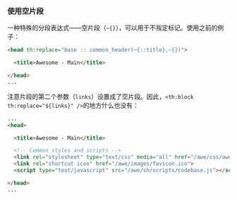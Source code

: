 ### 使用空片段

一种特殊的分段表达式——空片段（`~{}`），可以用于不🈯️定标记。使用之前的例子：
```html
<head th:replace="base :: common_header(~{::title},~{})">

  <title>Awesome - Main</title>

</head>
...
```
注意片段的第二个参数（`links`）设置成了🈳️片段。因此，`<th:block th:replace="${links}" />`的地方什么也没有：
```html
...
<head>

  <title>Awesome - Main</title>

  <!-- Common styles and scripts -->
  <link rel="stylesheet" type="text/css" media="all" href="/awe/css/awesomeapp.css">
  <link rel="shortcut icon" href="/awe/images/favicon.ico">
  <script type="text/javascript" src="/awe/sh/scripts/codebase.js"></script>

</head>
...
```